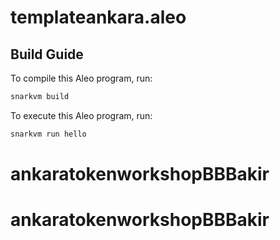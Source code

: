 # templateankara.aleo

## Build Guide

To compile this Aleo program, run:
```bash
snarkvm build
```

To execute this Aleo program, run:
```bash
snarkvm run hello
```
# ankaratokenworkshopBBBakir
# ankaratokenworkshopBBBakir
